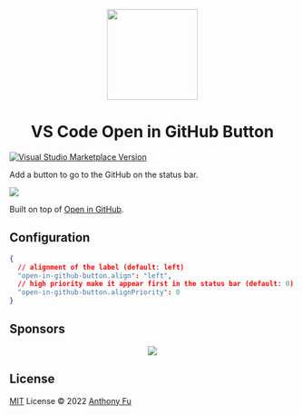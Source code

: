 <p align="center">
  <img src="./res/icon.png" height="160"/>
</p>

<h1 align="center">VS Code Open in GitHub Button</h1>

<a href="https://marketplace.visualstudio.com/items?itemName=antfu.open-in-github-button" target="__blank"><img src="https://img.shields.io/visual-studio-marketplace/v/antfu.open-in-github-button.svg?color=eee&amp;label=VS%20Code%20Marketplace&logo=visual-studio-code" alt="Visual Studio Marketplace Version" /></a>

Add a button to go to the GitHub on the status bar.

![](https://user-images.githubusercontent.com/11247099/230333941-29312ebb-432d-46be-bc26-c2ff4e5d284c.png)

Built on top of [Open in GitHub](https://github.com/fabiospampinato/vscode-open-in-github).

## Configuration

```json
{
  // alignment of the label (default: left)
  "open-in-github-button.align": "left",
  // high priority make it appear first in the status bar (default: 0)
  "open-in-github-button.alignPriority": 0
}
```

## Sponsors

<p align="center">
  <a href="https://cdn.jsdelivr.net/gh/antfu/static/sponsors.svg">
    <img src='https://cdn.jsdelivr.net/gh/antfu/static/sponsors.png'/>
  </a>
</p>

## License

[MIT](./LICENSE) License © 2022 [Anthony Fu](https://github.com/antfu)
